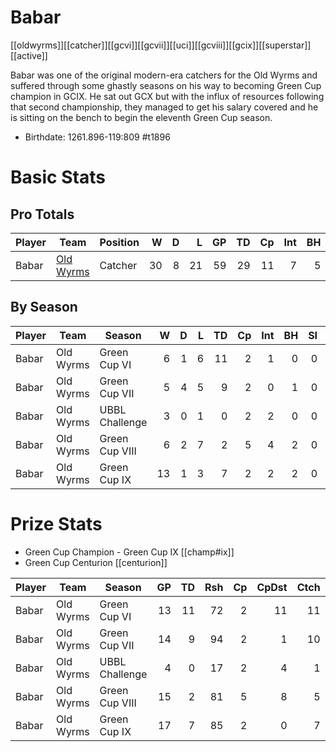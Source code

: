 # Babar

[[oldwyrms]][[catcher]][[gcvi]][[gcvii]][[uci]][[gcviii]][[gcix]][[superstar]][[active]]

Babar was one of the original modern-era catchers for the Old Wyrms and suffered through some ghastly seasons on his way to becoming Green Cup champion in GCIX. He sat out GCX but with the influx of resources following that second championship, they managed to get his salary covered and he is sitting on the bench to begin the eleventh Green Cup season.

* Birthdate: 1261.896-119:809 #t1896

# Basic Stats

## Pro Totals

| Player           | Team        | Position      | W | D | L | GP | TD | Cp | Int | BH | SI | Ki | MVP | SPP |
|------------------|-------------|---------------|--:|--:|--:|---:|---:|---:|----:|---:|---:|---:|----:|----:|
| Babar  | [Old Wyrms](../teams/oldwyrms) | Catcher  |   30 |    8 |   21 |   59 |   29 |   11 |    7 |    5 |    0 |    0 |    3 |  137 |



## By Season

| Player | Team         | Season          | W | D | L | TD | Cp | Int | BH | SI | Ki | MVP | SPP |
|--------|--------------|-----------------|--:|--:|--:|---:|---:|----:|---:|---:|---:|----:|----:|
| Babar  | Old Wyrms | Green Cup VI   |    6 |    1 |    6 |   11 |    2 |    1 |    0 |    0 |    0 |    0 |   37 |
| Babar  | Old Wyrms | Green Cup VII  |    5 |    4 |    5 |    9 |    2 |    0 |    1 |    0 |    0 |    2 |   41 |
| Babar  | Old Wyrms | UBBL Challenge |    3 |    0 |    1 |    0 |    2 |    2 |    0 |    0 |    0 |    0 |    6 |
| Babar  | Old Wyrms | Green Cup VIII |    6 |    2 |    7 |    2 |    5 |    4 |    2 |    0 |    0 |    1 |   28 |
| Babar  | Old Wyrms | Green Cup IX   |   13 |    1 |    3 |    7 |    2 |    2 |    2 |    0 |    0 |    0 |   31 |

# Prize Stats

* Green Cup Champion - Green Cup IX [[champ#ix]]
* Green Cup Centurion [[centurion]]

| Player | Team         | Season          | GP | TD | Rsh | Cp | CpDst | Ctch | Int | Cas | Blk | Sck | MVP | SPP |
|--------|--------------|-----------------|---:|---:|----:|---:|------:|-----:|----:|----:|----:|----:|----:|----:|
| Babar  | Old Wyrms | Green Cup VI   | 13 |   11 |   72 |    2 |    11 |   11 |    1 |    0 |   20 |    4 |    0 |   37 |
| Babar  | Old Wyrms | Green Cup VII  | 14 |    9 |   94 |    2 |     1 |   10 |    0 |    1 |   16 |    1 |    2 |   41 |
| Babar  | Old Wyrms | UBBL Challenge |  4 |    0 |   17 |    2 |     4 |    1 |    2 |    0 |   14 |    3 |    0 |    6 |
| Babar  | Old Wyrms | Green Cup VIII | 15 |    2 |   81 |    5 |     8 |    5 |    4 |    2 |   34 |    2 |    1 |   28 |
| Babar  | Old Wyrms | Green Cup IX   | 17 |    7 |   85 |    2 |     0 |    7 |    2 |    2 |   44 |    6 |    0 |   31 |
